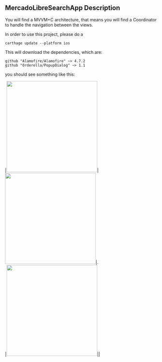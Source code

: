 ## MercadoLibreSearchApp Description

You will find a MVVM+C architecture, that means you will find a Coordinator to handle the navigation between the views.

In order to use this project, please do a

```carthage update --platform ios```    

This will download the dependencies, which are:

```
github "Alamofire/Alamofire" ~> 4.7.2
github "Orderella/PopupDialog" ~> 1.1
```    

you should see something like this:

|<img src="https://raw.githubusercontent.com/rafael-amezquita/MercadoLibreSearchApp/master/sim-a.png" width=300>|<img src="https://raw.githubusercontent.com/rafael-amezquita/MercadoLibreSearchApp/master/sim-b.png" width=300>|.   
|<img src="https://raw.githubusercontent.com/rafael-amezquita/MercadoLibreSearchApp/master/sim-c.png" width=300>||
